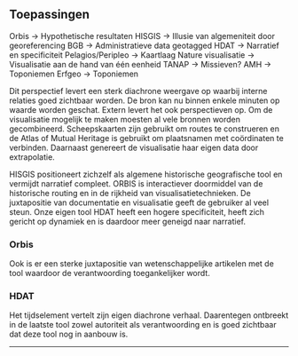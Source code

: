 ## Toepassingen

Orbis -\> Hypothetische resultaten
HISGIS -\> Illusie van algemeniteit door georeferencing
BGB -\> Administratieve data geotagged
HDAT -\> Narratief en specificiteit
Pelagios/Peripleo -\> Kaartlaag
Nature visualisatie -\> Visualisatie aan de hand van één eenheid
TANAP -\> Missieven? 
AMH -\> Toponiemen
Erfgeo -\> Toponiemen

Dit perspectief levert een sterk diachrone weergave op waarbij interne relaties goed zichtbaar worden. De bron kan nu binnen enkele minuten op waarde worden geschat. Extern levert het ook perspectieven op. Om de visualisatie mogelijk te maken moesten al vele bronnen worden gecombineerd. Scheepskaarten zijn gebruikt om routes te construeren en de Atlas of Mutual Heritage is gebruikt om plaatsnamen met coördinaten te verbinden. Daarnaast genereert de visualisatie haar eigen data door extrapolatie. 


 HISGIS positioneert zichzelf als algemene historische geografische tool en vermijdt narratief compleet. ORBIS is interactiever doormiddel van de historische routing en in de rijkheid van visualisatietechnieken. De juxtapositie van documentatie en visualisatie geeft de gebruiker al veel steun. Onze eigen tool HDAT heeft een hogere specificiteit, heeft zich gericht op dynamiek en is daardoor meer geneigd naar narratief.

### Orbis

Ook is er een sterke juxtapositie van wetenschappelijke artikelen met de tool waardoor de verantwoording toegankelijker wordt.

### HDAT

Het tijdselement vertelt zijn eigen diachrone verhaal. Daarentegen ontbreekt in de laatste tool zowel autoriteit als verantwoording en is goed zichtbaar dat deze tool nog in aanbouw is. 


---- 